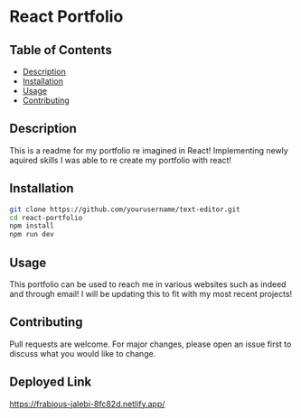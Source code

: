 # React Portfolio

## Table of Contents
- [Description](#description)
- [Installation](#installation)
- [Usage](#usage)
- [Contributing](#contributing)

## Description

This is a readme for my portfolio re imagined in React! Implementing newly aquired skills I was able to re create my portfolio with react!

## Installation

```bash
git clone https://github.com/yourusername/text-editor.git
cd react-portfolio
npm install
npm run dev
```

## Usage

This portfolio can be used to reach me in various websites such as indeed and through email! I will be updating this to fit with my most recent projects!

## Contributing

Pull requests are welcome. For major changes, please open an issue first to discuss what you would like to change.

## Deployed Link

https://frabjous-jalebi-8fc82d.netlify.app/

